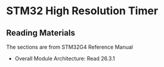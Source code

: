 # STM32 High Resolution Timer
## Reading Materials
The sections are from STM32G4 Reference Manual
- Overall Module Architecture: Read 26.3.1